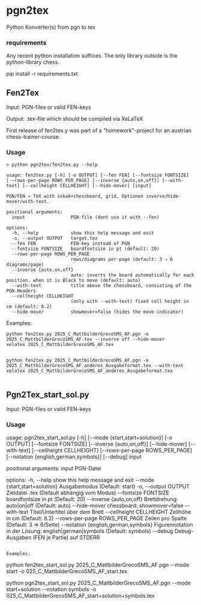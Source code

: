 # pgn2tex
Python Konverter(s) from pgn to tex 


### requirements
Any recent python installation suffices. The only library outside is the  python-library chess.

pip install -r requirements.txt

## Fen2Tex 
Input: PGN-files or valid FEN-keys

Output: .tex-file which should be compiled via XeLaTeX

First release of fen2tex.y was part of a "homework"-project for an austrian chess-trainer-course.

### Usage
```
> python pgn2tex/fen2tex.py --help

usage: fen2tex.py [-h] [-o OUTPUT] [--fen FEN] [--fontsize FONTSIZE] [--rows-per-page ROWS_PER_PAGE] [--inverse {auto,on,off}] [--with-text] [--cellheight CELLHEIGHT] [--hide-mover] [input]

PGN/FEN → TeX with xskak+chessboard, grid, Optionen inverse/hide-mover/with-text.

positional arguments:
  input                 PGN-file (dont use it with --fen)

options:
  -h, --help            show this help message and exit
  -o, --output OUTPUT   target.tex
  --fen FEN             FEN-key instead of PGN
  --fontsize FONTSIZE   boardfontsize in pt (default: 20)
  --rows-per-page ROWS_PER_PAGE
                        rows/diagrams per-page (default: 3 ⇒ 6 diagrams/page)
  --inverse {auto,on,off}
                        auto: inverts the board automatically for each position, when it is Black to move (default: auto)
  --with-text           title above the chessboard, consisting of the PGN-Headers
  --cellheight CELLHEIGHT
                        (only with --with-text) fixed cell height in cm (default: 8.2)
  --hide-mover          showmover=false (hides the move-indicator)

```
Examples:

```
python fen2tex.py 2025_C_MattbilderGrecoSMS_AF.pgn -o 2025_C_MattbilderGrecoSMS_AF.tex --inverse off --hide-mover
xelatex 2025_C_MattbilderGrecoSMS_AF.tex


python fen2tex.py 2025_C_MattbilderGrecoSMS_AF.pgn -o 2025_C_MattbilderGrecoSMS_AF_anderes_Ausgabeformat.tex --with-text
xelatex 2025_C_MattbilderGrecoSMS_AF_anderes_Ausgabeformat.tex


```

## Pgn2Tex_start_sol.py 
Input: PGN-files or valid FEN-keys


### Usage

usage: pgn2tex_start_sol.py [-h] [--mode {start,start+solution}] [-o OUTPUT] [--fontsize FONTSIZE] [--inverse {auto,on,off}] [--hide-mover] [--with-text] [--cellheight CELLHEIGHT] [--rows-per-page ROWS_PER_PAGE]
                            [--notation {english,german,symbols}] [--debug]
                            input

positional arguments:
  input                 PGN-Datei

options:
  -h, --help            show this help message and exit
  --mode {start,start+solution}
                        Ausgabemodus (Default: start)
  -o, --output OUTPUT   Zieldatei .tex (Default abhängig vom Modus)
  --fontsize FONTSIZE   boardfontsize in pt (Default: 20)
  --inverse {auto,on,off}
                        Brettdrehung: auto|on|off (Default: auto)
  --hide-mover          chessboard: showmover=false
  --with-text           Titel/Untertitel über dem Brett
  --cellheight CELLHEIGHT
                        Zellhöhe in cm (Default: 8.2)
  --rows-per-page ROWS_PER_PAGE
                        Zeilen pro Spalte (Default: 3 ⇒ 6/Seite)
  --notation {english,german,symbols}
                        Figurennotation in der Lösung: english|german|symbols (Default: symbols)
  --debug               Debug-Ausgaben (FEN je Partie) auf STDERR

```

Examples:

```
python fen2tex_start_sol.py 2025_C_MattbilderGrecoSMS_AF.pgn  --mode start -o 025_C_MattbilderGrecoSMS_AF_start.tex

python pgn2tex_start_sol.py 2025_C_MattbilderGrecoSMS_AF.pgn  --mode start+solution --notation symbols -o 025_C_MattbilderGrecoSMS_AF_start+solution+symbols.tex

```



